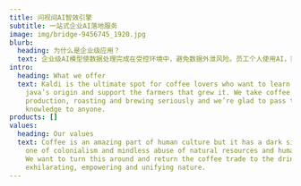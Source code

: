 ```yaml
---
title: 问视间AI智效引擎
subtitle: 一站式企业AI落地服务
image: img/bridge-9456745_1920.jpg
blurb:
  heading: 为什么是企业级应用？
  text: 企业级AI模型使数据处理完成在受控环境中，避免数据外泄风险。员工个人使用AI，数据可能被传输到外部
intro:
  heading: What we offer
  text: Kaldi is the ultimate spot for coffee lovers who want to learn about their
    java’s origin and support the farmers that grew it. We take coffee
    production, roasting and brewing seriously and we’re glad to pass that
    knowledge to anyone.
products: []
values:
  heading: Our values
  text: Coffee is an amazing part of human culture but it has a dark side too –
    one of colonialism and mindless abuse of natural resources and human lives.
    We want to turn this around and return the coffee trade to the drink’s
    exhilarating, empowering and unifying nature.
---
```


